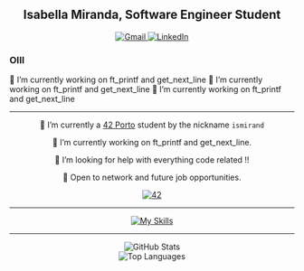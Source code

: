 <h2 align="center"><strong>Isabella Miranda</strong>, Software Engineer Student </h2>


<!-- 
LINKS AND BANNERS FOR EMAIL LINKED IN ETC centered using markdown
-->

<div align="center">
  <a href="mailto:isabellamcl@hotmail.com">
    <img src="https://img.shields.io/badge/-Gmail-%23333?style=for-the-badge&logo=gmail&logoColor=white" target="_blank" alt="Gmail">
  </a>
  <a href="LINKED IN AQUI HTTPS" target="_blank">
    <img src="https://img.shields.io/badge/-LinkedIn-%230077B5?style=for-the-badge&logo=linkedin&logoColor=white" target="_blank" alt="LinkedIn">
  </a>
</div>


### OIII

🔭 I’m currently working on ft_printf and get_next_line
🔭 I’m currently working on ft_printf and get_next_line
🔭 I’m currently working on ft_printf and get_next_line




<!--
<p align="center">⬆️   Contact me here   ⬆️</p>
-->


--------------------------------------------------------------------------------------------------

<p align="center">🌱 I’m currently a <a href="https://www.42porto.com/">42 Porto</a> student by the nickname <code>ismirand</code></p>

<p align="center">🔭 I’m currently working on ft_printf and get_next_line.</p>
<p align="center">🤔 I’m looking for help with everything code related !!</p>
<p align="center">💬 Open to network and future job opportunities.</p>

<p align="center">
    <a href='https://profile.intra.42.fr/users/ismirand' target="_blank"><img alt='42' src='https://img.shields.io/badge/Porto-100000?style=flat-square&logo=42&logoColor=white&labelColor=000000&color=000000'/>
  </a>
  </p>

 
<!-- Usefull links for me and you.
LINKED IN !   
HERE     https://dev.to/arnabdeypolimi/some-useful-resources-for-github-readme-122c
         https://codemaker2016.medium.com/tips-and-tricks-to-create-an-awesome-github-profile-readme-ce3825a355c7
-->

--------------------------------------------------------------------------------------------------

<!--

<h2 align="center"><strong>🛠️ Skills</strong> </h2>

-->


<p align="center">
  <a href="https://skillicons.dev">
    <img src="https://skillicons.dev/icons?i=c,vscode,github,ps,linux" alt="My Skills">
  </a>
</p>



<!--

O teu nome guithub e depois na src o link para o repositorio
<p float="left" align="center">
    &nbsp;
  <a href="https://github.com/luis-ffe/42-common-core">
    <img src="https://github.com/luis-ffe/luis-ffe/blob/main/profile/bannerccore.png" width="400"/>
  </a>
  &nbsp;
    <a href="https://github.com/luis-ffe/42-Piscine">
    <img src="https://github.com/luis-ffe/luis-ffe/blob/main/profile/bannerpiscine.png" width="400"/>
  </a>
</p>
-->

--------------------------------------------------------------------------------------------------

<div align="center">
  <img src="https://github-readme-stats.vercel.app/api?style=for-the-badge&username=bellamiranda&count_private=true&show_icons=true&theme=transparent&hide_border=true&text_color=FFFFFF" alt="GitHub Stats">
</div>
<div align="center">
  <img src="https://github-readme-stats.vercel.app/api/top-langs/?style=for-the-badge&username=bellamiranda&layout=compact&theme=transparent&hide_border=true&text_color=FFFFFF" alt="Top Languages">
</div>

